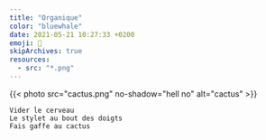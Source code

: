 ```yaml
---
title: "Organique"
color: "bluewhale"
date: 2021-05-21 10:27:33 +0200
emoji: 🌵
skipArchives: true
resources:
  - src: "*.png"
---
```


{{< photo src="cactus.png" no-shadow="hell no" alt="cactus" >}}

```
Vider le cerveau
Le stylet au bout des doigts
Fais gaffe au cactus
```
